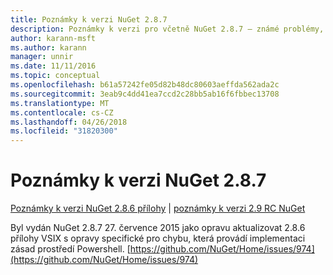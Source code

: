 ```yaml
---
title: Poznámky k verzi NuGet 2.8.7
description: Poznámky k verzi pro včetně NuGet 2.8.7 – známé problémy, opravy chyb, přidaných funkcí a chcete.
author: karann-msft
ms.author: karann
manager: unnir
ms.date: 11/11/2016
ms.topic: conceptual
ms.openlocfilehash: b61a57242fe05d82b48dc80603aeffda562ada2c
ms.sourcegitcommit: 3eab9c4dd41ea7ccd2c28bb5ab16f6fbbec13708
ms.translationtype: MT
ms.contentlocale: cs-CZ
ms.lasthandoff: 04/26/2018
ms.locfileid: "31820300"
---
```

# <a name="nuget-287-release-notes"></a>Poznámky k verzi NuGet 2.8.7

[Poznámky k verzi NuGet 2.8.6 přílohy](../release-notes/nuget-2.8.6.md) | [poznámky k verzi 2.9 RC NuGet](../release-notes/nuget-2.9-RC.md)

Byl vydán NuGet 2.8.7 27. července 2015 jako opravu aktualizovat 2.8.6 přílohy VSIX s opravy specifické pro chybu, která provádí implementaci zásad prostředí Powershell.
[https://github.com/NuGet/Home/issues/974](https://github.com/NuGet/Home/issues/974)